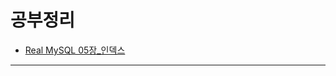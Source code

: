 # 공부정리

- [Real MySQL 05장_인덱스](https://github.com/fDevJc/TIL/blob/main/%EC%A0%95%EB%A6%AC%EC%A4%91/05%EC%9E%A5_%EC%9D%B8%EB%8D%B1%EC%8A%A4.md)

---
